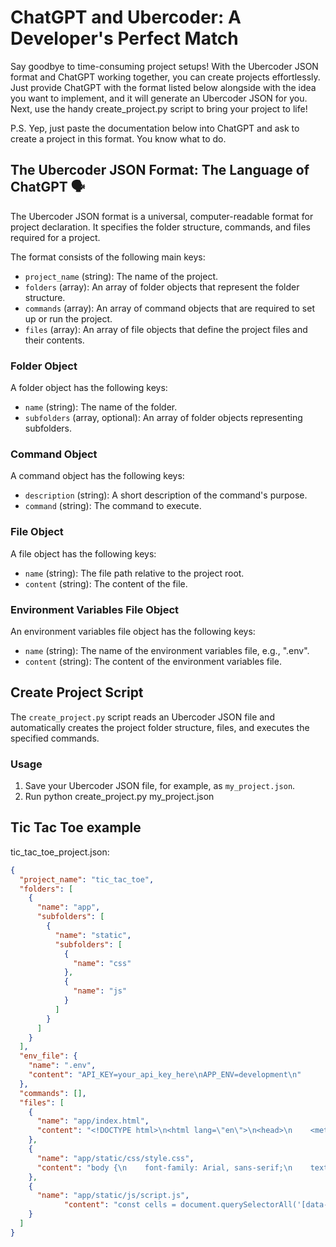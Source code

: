# ChatGPT and Ubercoder: A Developer's Perfect Match

Say goodbye to time-consuming project setups! With the Ubercoder JSON format and ChatGPT working together, you can create projects effortlessly. Just provide ChatGPT with the format listed below alongside with the idea you want to implement, and it will generate an Ubercoder JSON for you. Next, use the handy create_project.py script to bring your project to life!

P.S. Yep, just paste the documentation below into ChatGPT and ask to create a project in this format. You know what to do.

## The Ubercoder JSON Format: The Language of ChatGPT 🗣️

The Ubercoder JSON format is a universal, computer-readable format for project declaration. It specifies the folder structure, commands, and files required for a project.

The format consists of the following main keys:

- `project_name` (string): The name of the project.
- `folders` (array): An array of folder objects that represent the folder structure.
- `commands` (array): An array of command objects that are required to set up or run the project.
- `files` (array): An array of file objects that define the project files and their contents.

### Folder Object

A folder object has the following keys:

- `name` (string): The name of the folder.
- `subfolders` (array, optional): An array of folder objects representing subfolders.

### Command Object

A command object has the following keys:

- `description` (string): A short description of the command's purpose.
- `command` (string): The command to execute.

### File Object

A file object has the following keys:

- `name` (string): The file path relative to the project root.
- `content` (string): The content of the file.

### Environment Variables File Object
An environment variables file object has the following keys:

- `name` (string): The name of the environment variables file, e.g., ".env".
- `content` (string): The content of the environment variables file.

## Create Project Script

The `create_project.py` script reads an Ubercoder JSON file and automatically creates the project folder structure, files, and executes the specified commands.

### Usage

1. Save your Ubercoder JSON file, for example, as `my_project.json`.
2. Run python create_project.py my_project.json

## Tic Tac Toe example
tic_tac_toe_project.json:
```json
{
  "project_name": "tic_tac_toe",
  "folders": [
    {
      "name": "app",
      "subfolders": [
        {
          "name": "static",
          "subfolders": [
            {
              "name": "css"
            },
            {
              "name": "js"
            }
          ]
        }
      ]
    }
  ],
  "env_file": {
    "name": ".env",
    "content": "API_KEY=your_api_key_here\nAPP_ENV=development\n"
  },
  "commands": [],
  "files": [
    {
      "name": "app/index.html",
      "content": "<!DOCTYPE html>\n<html lang=\"en\">\n<head>\n    <meta charset=\"UTF-8\">\n    <meta name=\"viewport\" content=\"width=device-width, initial-scale=1.0\">\n    <title>Tic Tac Toe</title>\n    <link rel=\"stylesheet\" href=\"static/css/style.css\">\n</head>\n<body>\n    <h1>Tic Tac Toe</h1>\n    <div id=\"game-board\">\n        <div class=\"cell\" data-cell></div>\n        <div class=\"cell\" data-cell></div>\n        <div class=\"cell\" data-cell></div>\n        <div class=\"cell\" data-cell></div>\n        <div class=\"cell\" data-cell></div>\n        <div class=\"cell\" data-cell></div>\n        <div class=\"cell\" data-cell></div>\n        <div class=\"cell\" data-cell></div>\n        <div class=\"cell\" data-cell></div>\n    </div>\n    <script src=\"static/js/script.js\"></script>\n</body>\n</html>"
    },
    {
      "name": "app/static/css/style.css",
      "content": "body {\n    font-family: Arial, sans-serif;\n    text-align: center;\n}\n\n#game-board {\n    display: grid;\n    grid-template-columns: repeat(3, 100px);\n    grid-template-rows: repeat(3, 100px);\n    gap: 5px;\n    margin: 50px auto;\n    width: 320px;\n}\n\n.cell {\n    background-color: lightgray;\n    border: 1px solid black;\n    display: flex;\n    align-items: center;\n    justify-content: center;\n    font-size: 24px;\n    font-weight: bold;\n    height: 100px;\n    width: 100px;\n}\n\n.cell[data-player=\"X\"] {\n    color: red;\n}\n\n.cell[data-player=\"O\"] {\n    color: blue;\n}"
    },
    {
      "name": "app/static/js/script.js",
            "content": "const cells = document.querySelectorAll('[data-cell]');\nlet currentPlayer = 'X';\n\ncells.forEach(cell => {\n    cell.addEventListener('click', handleClick, { once: true });\n});\n\nfunction handleClick(e) {\n    const cell = e.target;\n    cell.textContent = currentPlayer;\n    cell.setAttribute('data-player', currentPlayer);\n    if (checkWin(currentPlayer) || checkDraw()) {\n        setTimeout(() => {\n            resetBoard();\n        }, 2000);\n    } else {\n        currentPlayer = currentPlayer === 'X' ? 'O' : 'X';\n    }\n}\n\nfunction checkWin(player) {\n    const winningCombinations = [\n        [0, 1, 2], [3, 4, 5], [6, 7, 8],\n        [0, 3, 6], [1, 4, 7], [2, 5, 8],\n        [0, 4, 8], [2, 4, 6]\n    ];\n\n    return winningCombinations.some(combination => {\n        return combination.every(index => {\n            return cells[index].getAttribute('data-player') === player;\n        });\n    });\n}\n\nfunction checkDraw() {\n    return [...cells].every(cell => {\n        return cell.getAttribute('data-player') !== null;\n    });\n}\n\nfunction resetBoard() {\n    cells.forEach(cell => {\n        cell.textContent = '';\n        cell.removeAttribute('data-player');\n        cell.addEventListener('click', handleClick, { once: true });\n    });\n    currentPlayer = 'X';\n}"
    }
  ]
}
```

